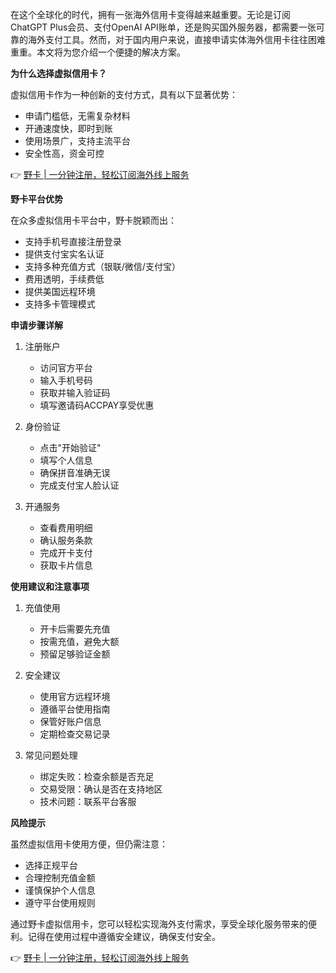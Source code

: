在这个全球化的时代，拥有一张海外信用卡变得越来越重要。无论是订阅ChatGPT Plus会员、支付OpenAI API账单，还是购买国外服务器，都需要一张可靠的海外支付工具。然而，对于国内用户来说，直接申请实体海外信用卡往往困难重重。本文将为您介绍一个便捷的解决方案。

**为什么选择虚拟信用卡？**

虚拟信用卡作为一种创新的支付方式，具有以下显著优势：
- 申请门槛低，无需复杂材料
- 开通速度快，即时到账
- 使用场景广，支持主流平台
- 安全性高，资金可控

👉 [野卡 | 一分钟注册，轻松订阅海外线上服务](https://bit.ly/bewildcard)

**野卡平台优势**

在众多虚拟信用卡平台中，野卡脱颖而出：
- 支持手机号直接注册登录
- 提供支付宝实名认证
- 支持多种充值方式（银联/微信/支付宝）
- 费用透明，手续费低
- 提供美国远程环境
- 支持多卡管理模式

**申请步骤详解**

1. 注册账户
   - 访问官方平台
   - 输入手机号码
   - 获取并输入验证码
   - 填写邀请码ACCPAY享受优惠

2. 身份验证
   - 点击"开始验证"
   - 填写个人信息
   - 确保拼音准确无误
   - 完成支付宝人脸认证

3. 开通服务
   - 查看费用明细
   - 确认服务条款
   - 完成开卡支付
   - 获取卡片信息

**使用建议和注意事项**

1. 充值使用
   - 开卡后需要先充值
   - 按需充值，避免大额
   - 预留足够验证金额

2. 安全建议
   - 使用官方远程环境
   - 遵循平台使用指南
   - 保管好账户信息
   - 定期检查交易记录

3. 常见问题处理
   - 绑定失败：检查余额是否充足
   - 交易受限：确认是否在支持地区
   - 技术问题：联系平台客服

**风险提示**

虽然虚拟信用卡使用方便，但仍需注意：
- 选择正规平台
- 合理控制充值金额
- 谨慎保护个人信息
- 遵守平台使用规则

通过野卡虚拟信用卡，您可以轻松实现海外支付需求，享受全球化服务带来的便利。记得在使用过程中遵循安全建议，确保支付安全。

👉 [野卡 | 一分钟注册，轻松订阅海外线上服务](https://bit.ly/bewildcard)